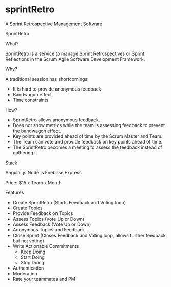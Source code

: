 sprintRetro
===========

A Sprint Retrospective Management Software

SprintRetro

What?

SprintRetro is a service to manage Sprint Retrospectives or Sprint Reflections in the Scrum Agile Software Development Framework.
 
Why?
 
A traditional session has shortcomings:

* It is hard to provide anonymous feedback
* Bandwagon effect
* Time constraints

How?

* SprintRetro allows anonymous feedback.
* Does not show metrics while the team is assessing feedback to prevent the bandwagon effect.
* Key points are provided ahead of time by the Scrum Master and Team.
* The Team can vote and provide feedback on key points ahead of time.
* The SprintRetro becomes a meeting to assess the feedback instead of gathering it

Stack

Angular.js
Node.js
Firebase
Express

Price: $15 x Team x Month

Features

* Create SprintRetro (Starts Feedback and Voting loop)
* Create Topics
* Provide Feedback on Topics
* Assess Topics (Vote Up or Down)
* Assess Feedback (Vote Up or Down)
* Anonymous Topics and Feedback
* Close Sprint (Closes Feedback and Voting loop, allows further feedback but not voting)
* Write Actionable Commitments
  * Keep Doing
  * Start Doing
  * Stop Doing
* Authentication
* Moderation
* Rate your teammates and PM
